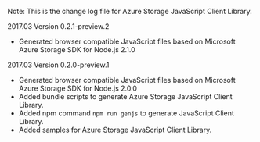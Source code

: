 Note: This is the change log file for Azure Storage JavaScript Client Library.

2017.03 Version 0.2.1-preview.2

* Generated browser compatible JavaScript files based on Microsoft Azure Storage SDK for Node.js 2.1.0

2017.03 Version 0.2.0-preview.1

* Generated browser compatible JavaScript files based on Microsoft Azure Storage SDK for Node.js 2.0.0
* Added bundle scripts to generate Azure Storage JavaScript Client Library.
* Added npm command `npm run genjs` to generate JavaScript Client Library.
* Added samples for Azure Storage JavaScript Client Library.